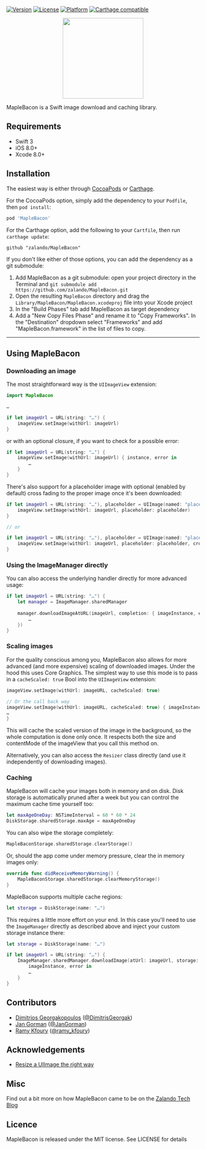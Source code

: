 [![Version](https://img.shields.io/cocoapods/v/MapleBacon.svg?style=flat)](http://cocoapods.org/pods/MapleBacon)
[![License](https://img.shields.io/cocoapods/l/MapleBacon.svg?style=flat)](http://cocoapods.org/pods/MapleBacon)
[![Platform](https://img.shields.io/cocoapods/p/MapleBacon.svg?style=flat)](http://cocoapods.org/pods/MapleBacon)
[![Carthage compatible](https://img.shields.io/badge/Carthage-compatible-4BC51D.svg?style=flat)](https://github.com/Carthage/Carthage)

<p align="center"><img src="https://dl.dropboxusercontent.com/u/512759/MapleBacon.png" height="210"/></p>


MapleBacon is a Swift image download and caching library.

## Requirements

- Swift 3
- iOS 8.0+
- Xcode 8.0+

## Installation

The easiest way is either through [CocoaPods](http://cocoapods.org) or [Carthage](https://github.com/Carthage/Carthage). 

For the CocoaPods option, simply add the dependency to your `Podfile`, then `pod install`:

```ruby
pod 'MapleBacon'
```

For the Carthage option, add the following to your `Cartfile`, then run `carthage update`:

```ogdl
github "zalando/MapleBacon"
```

If you don't like either of those options, you can add the dependency as a git submodule:

1. Add MapleBacon as a git submodule: open your project directory in the Terminal and `git submodule add https://github.com/zalando/MapleBacon.git`
2. Open the resulting `MapleBacon` directory and drag the `Library/MapleBacon/MapleBacon.xcodeproj` file into your Xcode project
3. In the "Build Phases" tab add MapleBacon as target dependency
4. Add a "New Copy Files Phase" and rename it to "Copy Frameworks". In the "Destination" dropdown select "Frameworks" and add "MapleBacon.framework" in the list of files to copy.

---

## Using MapleBacon

### Downloading an image

The most straightforward way is the `UIImageView` extension:

```swift
import MapleBacon

…

if let imageUrl = URL(string: "…") {
	imageView.setImage(withUrl: imageUrl)
}
```

or with an optional closure, if you want to check for a possible error:

```swift
if let imageUrl = URL(string: "…") {
	imageView.setImage(withUrl: imageUrl) { instance, error in
		…
	}
}
```

There's also support for a placeholder image with optional (enabled by default) cross fading to the proper image once it's been downloaded:

```swift
if let imageUrl = URL(string: "…"), placeholder = UIImage(named: "placeholder") {
	imageView.setImage(withUrl: imageUrl, placeholder: placeholder)
}

// or

if let imageUrl = URL(string: "…"), placeholder = UIImage(named: "placeholder") {
	imageView.setImage(withUrl: imageUrl, placeholder: placeholder, crossFadePlaceholder: false)
}

```

### Using the ImageManager directly

You can also access the underlying handler directly for more advanced usage:

```swift
if let imageUrl = URL(string: "…") {
	let manager = ImageManager.sharedManager
	
	manager.downloadImageAtURL(imageUrl, completion: { imageInstance, error in
		…
	})
}
```

### Scaling images

For the quality conscious among you, MapleBacon also allows for more advanced (and more expensive) scaling of downloaded images. Under the hood this uses Core Graphics. The simplest way to use this mode is to pass in a `cacheScaled: true` Bool into the `UIImageView` extension:

```swift
imageView.setImage(withUrl: imageURL, cacheScaled: true)

// Or the call back way
imageView.setImage(withUrl: imageURL, cacheScaled: true) { imageInstance, error in
…
}

```

This will cache the scaled version of the image in the background, so the whole computation is done only once. It respects both the size and contentMode of the imageView that you call this method on.

Alternatively, you can also access the `Resizer` class directly (and use it independently of downloading images).


### Caching

MapleBacon will cache your images both in memory and on disk. Disk storage is automatically pruned after a week but you can control the maximum cache time yourself too:

```swift
let maxAgeOneDay: NSTimeInterval = 60 * 60 * 24
DiskStorage.sharedStorage.maxAge = maxAgeOneDay
```

You can also wipe the storage completely:

```swift
MapleBaconStorage.sharedStorage.clearStorage()
```

Or, should the app come under memory pressure, clear the in memory images only:

```swift
override func didReceiveMemoryWarning() {
	MapleBaconStorage.sharedStorage.clearMemoryStorage()
}
```

MapleBacon supports multiple cache regions:

```swift
let storage = DiskStorage(name: "…")
```

This requires a little more effort on your end. In this case you'll need to use the `ImageManager` directly as described above and inject your custom storage instance there:

```swift
let storage = DiskStorage(name: "…")

if let imageUrl = URL(string: "…") {
	ImageManager.sharedManager.downloadImage(atUrl: imageUrl, storage: storage) {
		imageInstance, error in
		…
	}
}
```



## Contributors

- [Dimitrios Georgakopoulos](https://github.com/gdj4ever) ([@DimitrisGeorgak](https://twitter.com/DimitrisGeorgak))
- [Jan Gorman](https://github.com/JanGorman) ([@JanGorman](https://twitter.com/JanGorman))
- [Ramy Kfoury](https://github.com/ramy-kfoury) ([@ramy_kfoury](https://twitter.com/ramy_kfoury))

## Acknowledgements

- [Resize a UIImage the right way](http://vocaro.com/trevor/blog/2009/10/12/resize-a-uiimage-the-right-way/)

## Misc

Find out a bit more on how MapleBacon came to be on the [Zalando Tech Blog](http://tech.zalando.com/posts/maple-bacon.html)

## Licence

MapleBacon is released under the MIT license. See LICENSE for details
